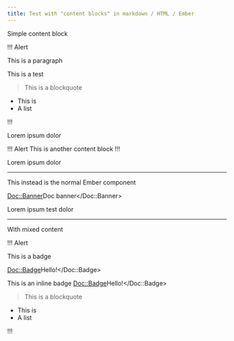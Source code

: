 ```yaml
---
title: Test with "content blocks" in markdown / HTML / Ember
---
```


Simple content block

!!! Alert

This is a paragraph

This is a test

> This is a blockquote

- This is
- A list

!!!

Lorem ipsum dolor

!!! Alert
This is another content block
!!!

Lorem ipsum dolor

------

This instead is the normal Ember component

<Doc::Banner>Doc banner</Doc::Banner>

Lorem ipsum test dolor

------

With mixed content

!!! Alert

This is a badge

<Doc::Badge>Hello!</Doc::Badge>

This is an inline badge <Doc::Badge>Hello!</Doc::Badge>

> This is a blockquote

- This is
- A list

!!!
